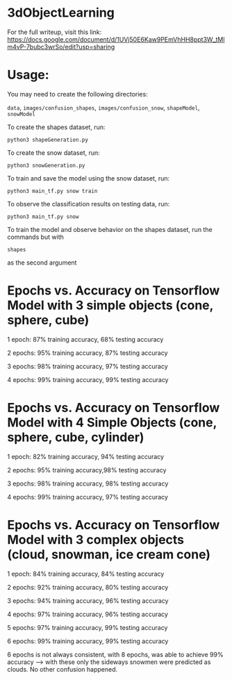 # 3dObjectLearning
For the full writeup, visit this link: https://docs.google.com/document/d/1UVj50E6Kaw9PEmVhHH8ppt3W_tMlm4vP-7bubc3wrSo/edit?usp=sharing

# Usage:
You may need to create the following directories:

`data`, `images/confusion_shapes`, `images/confusion_snow`, `shapeModel`, `snowModel`

To create the shapes dataset, run:

`python3 shapeGeneration.py`

To create the snow dataset, run:

`python3 snowGeneration.py`

To train and save the model using the snow dataset, run:

`python3 main_tf.py snow train`

To observe the classification results on testing data, run:

`python3 main_tf.py snow`

To train the model and observe behavior on the shapes dataset, run the commands but with

`shapes`

as the second argument

# Epochs vs. Accuracy on Tensorflow Model with 3 simple objects (cone, sphere, cube)
1 epoch: 87% training accuracy, 68% testing accuracy

2 epochs: 95% training accuracy, 87% testing accuracy

3 epochs: 98% training accuracy, 97% testing accuracy

4 epochs: 99% training accuracy, 99% testing accuracy

# Epochs vs. Accuracy on Tensorflow Model with 4 Simple Objects (cone, sphere, cube, cylinder)

1 epoch: 82% training accuracy, 94% testing accuracy

2 epochs: 95% training accuracy,98% testing accuracy

3 epochs: 98% training accuracy, 98% testing accuracy

4 epochs: 99% training accuracy, 97% testing accuracy

# Epochs vs. Accuracy on Tensorflow Model with 3 complex objects (cloud, snowman, ice cream cone)

1 epoch: 84% training accuracy, 84% testing accuracy

2 epochs: 92% training accuracy, 80% testing accuracy

3 epochs: 94% training accuracy, 96% testing accuracy

4 epochs: 97% training accuracy, 96% testing accuracy

5 epochs: 97% training accuracy, 99% testing accuracy

6 epochs: 99% training accuracy, 99% testing accuracy


6 epochs is not always consistent,
with 8 epochs, was able to achieve 99% accuracy --> with these only the sideways snowmen
were predicted as clouds. No other confusion happened.
